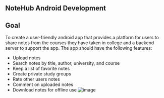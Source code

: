 ## NoteHub Android Development

## Goal
To create a user-friendly android app that provides a platform for users to share notes from the courses they have taken in college and a backend server to support the app. The app should have the following features:

* Upload notes
* Search notes by title, author, university, and course
* Keep a list of favorite notes
* Create private study groups
* Rate other users notes
* Comment on uploaded notes
* Download notes for offline use
![image](https://user-images.githubusercontent.com/59902126/130347478-ac7db1b6-da5e-4617-9549-eb678225d399.png)


